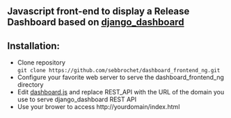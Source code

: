 ## Javascript front-end to display a Release Dashboard based on [django_dashboard](https://github.com/sebbrochet/django_dashboard)

Installation:
-------------
* Clone repository   
`git clone https://github.com/sebbrochet/dashboard_frontend_ng.git`
* Configure your favorite web server to serve the dashboard_frontend_ng directory
* Edit [dashboard.js](https://github.com/sebbrochet/dashboard_frontend_ng/blob/master/js/dashboard.js) and replace REST_API with the URL of the domain you use to serve django_dashboard REST API  
* Use your brower to access http://yourdomain/index.html   
